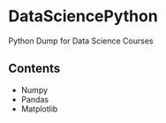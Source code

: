 # DataSciencePython
Python Dump for Data Science Courses

## Contents
- Numpy
- Pandas
- Matplotlib
